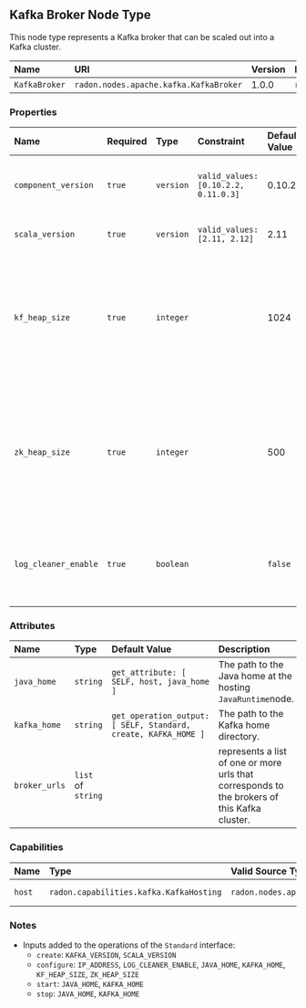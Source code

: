 ## Kafka Broker Node Type

This node type represents a Kafka broker that can be scaled out into a Kafka cluster.

| Name | URI | Version | Derived From |
|:---- |:--- |:------- |:------------ |
| `KafkaBroker` | `radon.nodes.apache.kafka.KafkaBroker` | 1.0.0 | `radon.nodes.java.JavaApplication` |

### Properties

| Name | Required | Type | Constraint | Default Value | Description |
|:---- |:-------- |:---- |:---------- |:------------- |:----------- |
|`component_version`| `true`| `version` | `valid_values: [0.10.2.2, 0.11.0.3]` | 0.10.2.2 | The version of the Kafka broker software |
|`scala_version`| `true`| `version`| `valid_values: [2.11, 2.12]` | 2.11 | The Scala version to be used. |
|`kf_heap_size`| `true` | `integer`|   | 1024 | This property allows to set the heap memory size (in MiB) that is allocated to Kafka java process.|
|`zk_heap_size`| `true`| `integer`|   | 500 | This property allows to set the heap memory size (in MiB) that is allocated to Zookeeper java process.|
|`log_cleaner_enable` | `true`| `boolean`|   | `false` | This property allows to enable the default Kafka log cleaner.|

### Attributes

| Name | Type | Default Value | Description |
|:---- |:---- |:------------- |:----------- |
| `java_home` | `string`| `get_attribute: [ SELF, host, java_home ]` | The path to the Java home at the hosting `JavaRuntime`node. |
| `kafka_home`| `string`| `get_operation_output: [ SELF, Standard, create, KAFKA_HOME ]` | The path to the Kafka home directory. |
| `broker_urls` | `list` of `string` |   | represents a list of one or more urls that corresponds to the brokers of this Kafka cluster. |

### Capabilities

| Name | Type | Valid Source Types | Occurrences |
|:---- |:---- |:------------------ |:----------- |
|`host`| `radon.capabilities.kafka.KafkaHosting` | `radon.nodes.apache.kafka.KafkaTopic` | [0, UNBOUNDED] |

### Notes

* Inputs added to the operations of the `Standard` interface:
  * `create`: `KAFKA_VERSION`, `SCALA_VERSION`
  * `configure`: `IP_ADDRESS`, `LOG_CLEANER_ENABLE`, `JAVA_HOME`, `KAFKA_HOME`, `KF_HEAP_SIZE`, `ZK_HEAP_SIZE`
  * `start`:  `JAVA_HOME`, `KAFKA_HOME`
  * `stop`: `JAVA_HOME`, `KAFKA_HOME`
